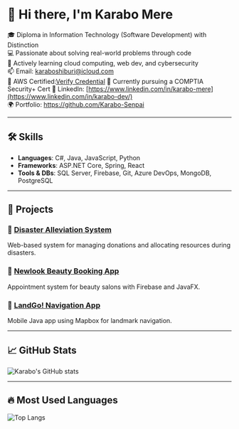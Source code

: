 # 👋 Hi there, I'm Karabo Mere

🎓 Diploma in Information Technology (Software Development) with Distinction  
💻 Passionate about solving real-world problems through code  
🌱 Actively learning cloud computing, web dev, and cybersecurity  
📫 Email: karaboshiburi@icloud.com  
🏅 AWS Certified:[Verify Credential](https://cp.certmetrics.com/amazon/en/public/verify/credential/eef39cacaa164b2f93f49311c14618b0)
📜 Currently pursuing a COMPTIA Security+ Cert 
🔗 LinkedIn: [https://www.linkedin.com/in/karabo-mere](https://www.linkedin.com/in/karabo-dev/)  
🌍 Portfolio: https://github.com/Karabo-Senpai

---

## 🛠️ Skills
- **Languages**: C#, Java, JavaScript, Python  
- **Frameworks**: ASP.NET Core, Spring, React   
- **Tools & DBs**: SQL Server, Firebase, Git, Azure DevOps, MongoDB, PostgreSQL

---

## 💼 Projects

### 📌 [Disaster Alleviation System](https://github.com/Karabo-Senpai/DisasterAlleviation)
Web-based system for managing donations and allocating resources during disasters.

### 📌 [Newlook Beauty Booking App](https://github.com/Karabo-Senpai/NewLookBooking)
Appointment system for beauty salons with Firebase and JavaFX.

### 📌 [LandGo! Navigation App](https://github.com/Karabo-Senpai/LandGo)
Mobile Java app using Mapbox for landmark navigation.

---

## 📈 GitHub Stats
![Karabo's GitHub stats](https://github-readme-stats.vercel.app/api?username=Karabo-Senpai&show_icons=true&theme=radical)

---

## 🔥 Most Used Languages
![Top Langs](https://github-readme-stats.vercel.app/api/top-langs/?username=Karabo-Senpai&layout=compact&theme=radical)
